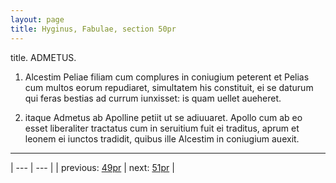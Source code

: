 ```yaml
---
layout: page
title: Hyginus, Fabulae, section 50pr
---
```


title. ADMETUS.



1. Alcestim Peliae filiam cum complures in coniugium peterent et Pelias cum multos eorum repudiaret, simultatem his constituit, ei se daturum qui feras bestias ad currum iunxisset: is quam uellet aueheret.



2. itaque Admetus ab Apolline petiit ut se adiuuaret. Apollo cum ab eo esset liberaliter tractatus cum in seruitium fuit ei traditus, aprum et leonem ei iunctos tradidit, quibus ille Alcestim in coniugium auexit.



---

| --- | --- |
| previous: [49pr](../49pr/) | next: [51pr](../51pr/) |